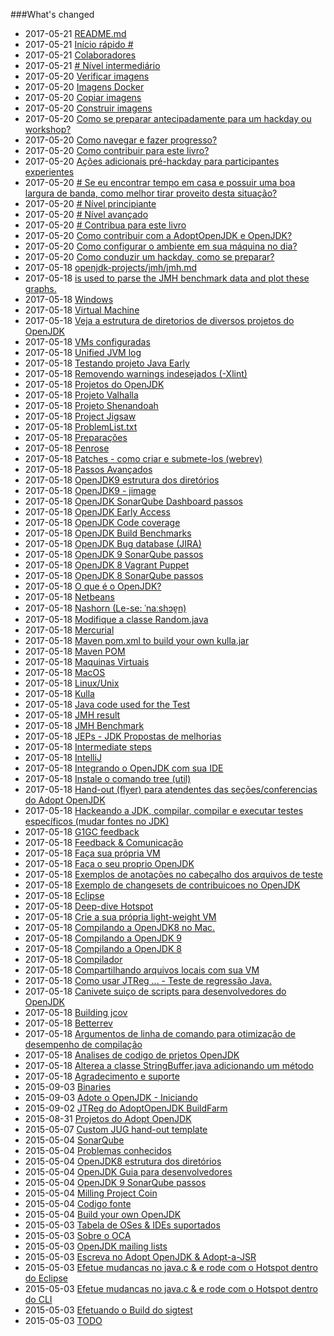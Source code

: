 ###What's changed


* 2017-05-21 [README.md](README.md)
* 2017-05-21 [Início rápido #](quickstart.md)
* 2017-05-21 [Colaboradores](contributors.md)
* 2017-05-21 [# Nível intermediário](how-to-navigate/intermediate-level.md)
* 2017-05-20 [Verificar imagens](docker-images/check-images.md)
* 2017-05-20 [Imagens Docker](docker-images/docker-images.md)
* 2017-05-20 [Copiar imagens](docker-images/copy-images.md)
* 2017-05-20 [Construir imagens](docker-images/build-images.md)
* 2017-05-20 [Como se preparar antecipadamente para um hackday ou workshop?](how-to-navigate/prepare-before-hackday.md)
* 2017-05-20 [Como navegar e fazer progresso?](how-to-navigate/how-to-navigate-and-make-progress.md)
* 2017-05-20 [Como contribuir para este livro?](how-to-navigate/contribute.md)
* 2017-05-20 [Ações adicionais pré-hackday para participantes experientes](how-to-navigate/additional-pre-hackday-actions-experienced.md)
* 2017-05-20 [# Se eu encontrar tempo em casa e possuir uma boa largura de banda, como melhor tirar proveito desta situação?](how-to-navigate/free-time-ample-bandwidth.md)
* 2017-05-20 [# Nível principiante](how-to-navigate/beginners-level.md)
* 2017-05-20 [# Nível avançado](how-to-navigate/advanced-level.md)
* 2017-05-20 [# Contribua para este livro](how-to-navigate/contribute_to_this_book.md)
* 2017-05-20 [ Como contribuir com a AdoptOpenJDK e OpenJDK?](how-to-navigate/how_to_contribute_to_adopt_openjdk_and_openjdk.md)
* 2017-05-20 [ Como configurar o ambiente em sua máquina no dia?](how-to-navigate/prepare-an-environment-machine.md)
* 2017-05-20 [ Como conduzir um hackday, como se preparar?](how-to-navigate/how_to_run_a_hackday,_how_to_prepare.md)
* 2017-05-18 [openjdk-projects/jmh/jmh.md](openjdk-projects/jmh/jmh.md)
* 2017-05-18 [is used to parse the JMH benchmark data and plot these graphs.](openjdk-projects/jmh/analysisusingR.md)
* 2017-05-18 [Windows](known-issues/known_issues_windows.md)
* 2017-05-18 [Virtual Machine](known-issues/known_issues_virtual_machine.md)
* 2017-05-18 [Veja a estrutura de diretorios de diversos projetos do OpenJDK](intermediate-steps/see_directory_structure_of_various_openjdk_projects.md)
* 2017-05-18 [VMs configuradas](virtual-machines/ready-made_vm.md)
* 2017-05-18 [Unified JVM log](adoptopenjdk-projects/unified_jvm_logging.md)
* 2017-05-18 [Testando projeto Java Early](intermediate-steps/testing_java_early_project.md)
* 2017-05-18 [Removendo warnings indesejados (-Xlint)](intermediate-steps/cleaning_up_build_warnings.md)
* 2017-05-18 [Projetos do OpenJDK](openjdk-projects/openjdk_projects.md)
* 2017-05-18 [Projeto Valhalla](openjdk-projects/valhalla.md)
* 2017-05-18 [Projeto Shenandoah](openjdk-projects/shenandoah.md)
* 2017-05-18 [Project Jigsaw](openjdk-projects/jigsaw/jigsaw.md)
* 2017-05-18 [ProblemList.txt](intermediate-steps/problems.txt.md)
* 2017-05-18 [Preparações](intermediate-steps/preparations.md)
* 2017-05-18 [Penrose](openjdk-projects/penrose.md)
* 2017-05-18 [Patches - como criar e submete-los (webrev)](intermediate-steps/patches_-_how_to_create_and_submit_them_webrev.md)
* 2017-05-18 [Passos Avançados](advanced-steps/advanced_steps.md)
* 2017-05-18 [OpenJDK9 estrutura dos diretórios](intermediate-steps/openjdk9_directory_structures.md)
* 2017-05-18 [OpenJDK9 - jimage](intermediate-steps/openjdk9-jimage.md)
* 2017-05-18 [OpenJDK SonarQube Dashboard passos](intermediate-steps/openjdk_sonarqube_dashboard_steps.md)
* 2017-05-18 [OpenJDK Early Access](binaries/openjdk_early_access.md)
* 2017-05-18 [OpenJDK Code coverage](advanced-steps/openjdk_code_coverage.md)
* 2017-05-18 [OpenJDK Build Benchmarks](adopt-openjdk-getting-started/openjdk-build-benchmarks.md)
* 2017-05-18 [OpenJDK Bug database (JIRA)](adopt-openjdk-getting-started/openjdk_bug_database_jira.md)
* 2017-05-18 [OpenJDK 9 SonarQube passos](intermediate-steps/openjdk9_sonarqube_steps.md)
* 2017-05-18 [OpenJDK 8 Vagrant Puppet](virtual-machines/adoptjdk_puppet_vm.md)
* 2017-05-18 [OpenJDK 8 SonarQube passos](intermediate-steps/openjdk8_sonarqube_steps.md)
* 2017-05-18 [O que é o OpenJDK?](adopt-openjdk-getting-started/what_is_openjdk.md)
* 2017-05-18 [Netbeans](source-code/loading_openjdk_in_netbeans.md)
* 2017-05-18 [Nashorn (Le-se: ˈnaːshɔɐ̯n)](openjdk-projects/nashorn.md)
* 2017-05-18 [Modifique a classe Random.java](intermediate-steps/change_the_randomjava_class.md)
* 2017-05-18 [Mercurial](known-issues/known_issues_mercurial.md)
* 2017-05-18 [Maven pom.xml to build your own kulla.jar](openjdk-projects/kulla/kulla-pom-xml.md)
* 2017-05-18 [Maven POM](openjdk-projects/jmh/maven-dependencies.md)
* 2017-05-18 [Maquinas Virtuais](virtual-machines/virtual_machines.md)
* 2017-05-18 [MacOS](known-issues/known_issues_macos.md)
* 2017-05-18 [Linux/Unix](known-issues/known_issues_linuxunix.md)
* 2017-05-18 [Kulla](openjdk-projects/kulla/kulla.md)
* 2017-05-18 [Java code used for the Test](openjdk-projects/jmh/system-under-test.md)
* 2017-05-18 [JMH result](openjdk-projects/jmh/jmh-result.md)
* 2017-05-18 [JMH Benchmark](openjdk-projects/jmh/jmh-benchmark.md)
* 2017-05-18 [JEPs - JDK Propostas de melhorias](intermediate-steps/jeps_-_jdk_enhancement_proposals.md)
* 2017-05-18 [Intermediate steps](intermediate-steps/intermediate_steps.md)
* 2017-05-18 [IntelliJ](source-code/loading_openjdk_in_intellij.md)
* 2017-05-18 [Integrando o OpenJDK com sua IDE](source-code/loading_openjdk_into_ide.md)
* 2017-05-18 [Instale o comando tree (util)](adopt-openjdk-getting-started/install_the_tree_command.md)
* 2017-05-18 [Hand-out (flyer) para atendentes das seções/conferencias do Adopt OpenJDK](adopt-openjdk-getting-started/hand-out_for_attendees_of_the_adopt_openjdk_sessions_also_applicable_for_conferences.md)
* 2017-05-18 [Hackeando a JDK, compilar, compilar e executar testes específicos (mudar fontes no JDK)](intermediate-steps/hacking_the_jdk,_compiling,_building_&_running_specific_tests_change_sources_in_the_jdk.md)
* 2017-05-18 [G1GC feedback](adoptopenjdk-projects/g1gc_feedback.md)
* 2017-05-18 [Feedback & Comunicação](feedback.md)
* 2017-05-18 [Faça sua própria VM](virtual-machines/build_your_own_vm.md)
* 2017-05-18 [Faça o seu proprio OpenJDK](binaries/build_your_own_openjdk.md)
* 2017-05-18 [Exemplos de anotações no cabeçalho dos arquivos de teste](intermediate-steps/test-annotations.md)
* 2017-05-18 [Exemplo de changesets de contribuicoes no OpenJDK](intermediate-steps/example_changesets_of_contributions_into_the_openjdk.md)
* 2017-05-18 [Eclipse](source-code/loading_openjdk_in_eclipse.md)
* 2017-05-18 [Deep-dive Hotspot](advanced-steps/deep-dive_hotspot_stuff.md)
* 2017-05-18 [Crie a sua própria light-weight VM](virtual-machines/build_your_own_lightweight_vm.md)
* 2017-05-18 [Compilando a OpenJDK8 no Mac.](virtual-machines/build_openjdk_jdk8u_virtual_box.md)
* 2017-05-18 [Compilando a OpenJDK 9](binaries/build_openjdk_9.md)
* 2017-05-18 [Compilando a OpenJDK 8](binaries/build_openjdk_8.md)
* 2017-05-18 [Compilador](advanced-steps/compiler_stuff.md)
* 2017-05-18 [Compartilhando arquivos locais com sua VM](virtual-machines/sharing_host_folder_with_guest_vm.md)
* 2017-05-18 [Como usar JTReg ... - Teste de regressão Java.](intermediate-steps/how_to_use_jtreg_-_java_regression_test_harness.md)
* 2017-05-18 [Canivete suiço de scripts para desenvolvedores do OpenJDK](handy-scripts-for-OpenJDK-developers.md)
* 2017-05-18 [Building jcov](advanced-steps/building_jcov.md)
* 2017-05-18 [Betterrev](adoptopenjdk-projects/adoptopenjdk_projects_betterrev.md)
* 2017-05-18 [Argumentos de linha de comando para otimização de desempenho de compilação](advanced-steps/command-line_arguments_for_build_performance_optimisation.md)
* 2017-05-18 [Analises de codigo de prjetos OpenJDK](intermediate-steps/code_analysis_of_openjdk_projects.md)
* 2017-05-18 [Alterea a classe StringBuffer.java adicionando um método](intermediate-steps/change_the_stringbufferjava_class_to_add_a_new_method.md)
* 2017-05-18 [Agradecimento e suporte](thanks_and_support.md)
* 2015-09-03 [Binaries](binaries/binaries.md)
* 2015-09-03 [Adote o OpenJDK - Iniciando](adopt-openjdk-getting-started/adopt_openjdk_-_getting_started.md)
* 2015-09-02 [JTReg do AdoptOpenJDK BuildFarm](binaries/jtreg_from_buildfarm.md)
* 2015-08-31 [Projetos do Adopt OpenJDK](adoptopenjdk-projects/adopt_openjdk_projects.md)
* 2015-05-07 [Custom JUG hand-out template](adopt-openjdk-getting-started/custom_jug_hand-out_template.md)
* 2015-05-04 [SonarQube](known-issues/known_issues_sonarqube.md)
* 2015-05-04 [Problemas conhecidos](known-issues/known_issues.md)
* 2015-05-04 [OpenJDK8 estrutura dos diretórios](intermediate-steps/openjdk8_directory_structures.md)
* 2015-05-04 [OpenJDK Guia para desenvolvedores](intermediate-steps/openjdk_developers_guide.md)
* 2015-05-04 [OpenJDK 9 SonarQube passos](intermediate-steps/openjdk_9_sonarqube_steps.md)
* 2015-05-04 [Milling Project Coin](intermediate-steps/milling_project_coin.md)
* 2015-05-04 [Codigo fonte](source-code/source_code.md)
* 2015-05-04 [Build your own OpenJDK](virtual-machines/build_your_own_openjdk.md)
* 2015-05-03 [Tabela de OSes & IDEs suportados](adopt-openjdk-getting-started/table_of_supported_oses_&_ides.md)
* 2015-05-03 [Sobre o OCA](adopt-openjdk-getting-started/about_oca_-_signing_the_oca.md)
* 2015-05-03 [OpenJDK mailing lists](openjdk-mailing-lists.md)
* 2015-05-03 [Escreva no Adopt OpenJDK & Adopt-a-JSR](adopt-openjdk-getting-started/write_up_on_the_adopt_openjdk_&_adopt-a-jsr_programs.md)
* 2015-05-03 [Efetue mudancas no java.c & e rode com o Hotspot dentro do Eclipse](advanced-steps/change_javac_&_run_hotspot_from_within_eclipse.md)
* 2015-05-03 [Efetue mudancas no java.c & e rode com o Hotspot dentro do CLI](advanced-steps/change_javac_&_run_hotspot_from_the_cli.md)
* 2015-05-03 [Efetuando o Build do sigtest](advanced-steps/building_sigtest.md)
* 2015-05-03 [ TODO](virtual-machines/TODO.md)
